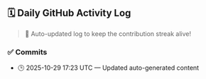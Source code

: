## 🗓️ Daily GitHub Activity Log

> 🤖 Auto-updated log to keep the contribution streak alive!

### ✅ Commits

- 🕒 2025-10-29 17:23 UTC — Updated auto-generated content

